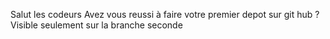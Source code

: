 

Salut les codeurs
Avez vous reussi à faire votre premier depot sur git hub ?
Visible seulement sur la branche seconde 
